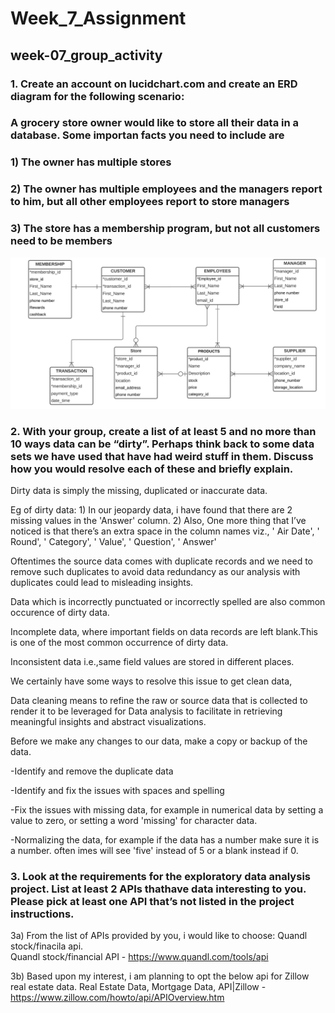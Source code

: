 # Week_7_Assignment
## week-07_group_activity
### 1. Create an account on lucidchart.com and create an ERD diagram for the following scenario:
### A grocery store owner would like to store all their data in a database. Some importan facts you need to include are
### 1) The owner has multiple stores
### 2) The owner has multiple employees and the managers report to him, but all other employees report to store managers
### 3) The store has a membership program, but not all customers need to be members


![](group_hw/store_data.png)

### 2. With your group, create a list of at least 5 and no more than 10 ways data can be “dirty”. Perhaps think back to some data sets we have used that have had weird stuff in them. Discuss how you would resolve each of these and briefly explain.

Dirty data is simply the missing, duplicated or inaccurate data.

Eg of dirty data: 1) In our jeopardy data, i have found that there are 2 missing values in the 'Answer' column.
                  2) Also, One more thing that I’ve noticed is that there’s an extra space in the column names
                  viz., ' Air Date', ' Round', ' Category', ' Value', ' Question', ' Answer'  
                  
Oftentimes the source data comes with duplicate records and we need to remove such duplicates to
avoid data redundancy as our analysis with duplicates could lead to misleading insights.

Data which is incorrectly punctuated or incorrectly spelled are also common occurence of dirty data.

Incomplete data, where important fields on data records are left blank.This is one of the most common occurrence of dirty data.

Inconsistent data i.e.,same field values are stored in different places.

We certainly have some ways to resolve this issue to get clean data,

Data cleaning means to refine the raw or source data that is collected to render it to be 
leveraged for Data analysis to facilitate in retrieving meaningful insights and abstract visualizations.

Before we make any changes to our data, make a copy or backup of the data.

-Identify and remove the duplicate data 

-Identify and fix the issues with spaces and spelling

-Fix the issues with missing data, for example in numerical data by setting a value to zero, or setting a word 'missing' for character data.

-Normalizing the data, for example if the data has a number make sure it is a number. often imes will see 'five' instead of 5 or a blank instead if 0.

### 3. Look at the requirements for the exploratory data analysis project. List at least 2 APIs thathave data interesting to you. Please pick at least one API that’s not listed in the project instructions.

3a) From the list of APIs provided by you, i would like to choose: Quandl stock/finacila api.  
Quandl stock/financial API - https://www.quandl.com/tools/api

3b) Based upon my interest, i am planning to opt the below api for Zillow real estate data.
Real Estate Data, Mortgage Data, API|Zillow - https://www.zillow.com/howto/api/APIOverview.htm


